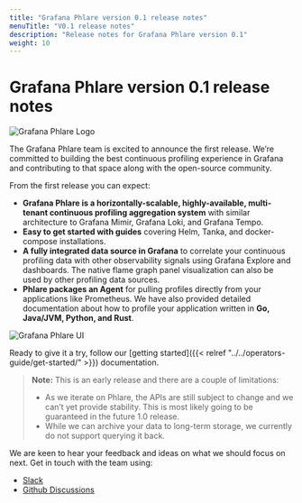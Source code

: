```yaml
---
title: "Grafana Phlare version 0.1 release notes"
menuTitle: "V0.1 release notes"
description: "Release notes for Grafana Phlare version 0.1"
weight: 10
---
```


# Grafana Phlare version 0.1 release notes

![Grafana Phlare Logo](phlare-logo.png)


The Grafana Phlare team is excited to announce the first release. We’re committed to building the best continuous profiling experience in Grafana and contributing to that space along with the open-source community.

From the first release you can expect:

- **Grafana Phlare is a horizontally-scalable, highly-available, multi-tenant continuous profiling aggregation system** with similar architecture to Grafana Mimir, Grafana Loki, and Grafana Tempo.
- **Easy to get started with guides** covering Helm, Tanka, and docker-compose installations.
- **A fully integrated data source in Grafana** to correlate your continuous profiling data with other observability signals using Grafana Explore and dashboards. The native flame graph panel visualization can also be used by other profiling data sources.
- **Phlare packages an Agent** for pulling profiles directly from your applications like Prometheus. We have also provided detailed documentation about how to profile your application written in **Go, Java/JVM, Python, and Rust**.

![Grafana Phlare UI](phlare-ui.png)

Ready to give it a try, follow our [getting started]({{< relref "../../operators-guide/get-started/" >}}) documentation.

> **Note:** This is an early release and there are a couple of limitations:
>
> - As we iterate on Phlare, the APIs are still subject to change and we can’t yet provide stability. This is most likely going to be guaranteed in the future 1.0 release.
> - While we can archive your data to long-term storage, we currently do not support querying it back.

We are keen to hear your feedback and ideas on what we should focus on next. Get in touch with the team using:

- [Slack](https://grafana.slack.com/archives/C047CCW6YM8)
- [Github Discussions](https://github.com/grafana/phlare/discussions)
